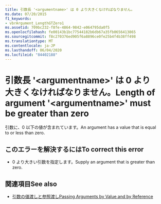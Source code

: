 ```yaml
---
title: 引数長 '<argumentname>' は 0 より大きくなければなりません。
ms.date: 07/20/2015
f1_keywords:
- vbrArgument_LengthGTZero1
ms.assetid: 709bc232-f8fe-4864-9842-e064795da0f5
ms.openlocfilehash: fe00143b1bc77544182b6db67a35fb0656413865
ms.sourcegitcommit: f8c270376ed905f6a8896ce0fe25b4f4b38ff498
ms.translationtype: MT
ms.contentlocale: ja-JP
ms.lasthandoff: 06/04/2020
ms.locfileid: "84402188"
---
```

# <a name="length-of-argument-argumentname-must-be-greater-than-zero"></a><span data-ttu-id="0d58b-102">引数長 '\<argumentname>' は 0 より大きくなければなりません。</span><span class="sxs-lookup"><span data-stu-id="0d58b-102">Length of argument '\<argumentname>' must be greater than zero</span></span>
<span data-ttu-id="0d58b-103">引数に、0 以下の値が含まれています。</span><span class="sxs-lookup"><span data-stu-id="0d58b-103">An argument has a value that is equal to or less than zero.</span></span>  
  
## <a name="to-correct-this-error"></a><span data-ttu-id="0d58b-104">このエラーを解決するには</span><span class="sxs-lookup"><span data-stu-id="0d58b-104">To correct this error</span></span>  
  
- <span data-ttu-id="0d58b-105">0 より大きい引数を指定します。</span><span class="sxs-lookup"><span data-stu-id="0d58b-105">Supply an argument that is greater than zero.</span></span>  
  
## <a name="see-also"></a><span data-ttu-id="0d58b-106">関連項目</span><span class="sxs-lookup"><span data-stu-id="0d58b-106">See also</span></span>

- [<span data-ttu-id="0d58b-107">引数の値渡しと参照渡し</span><span class="sxs-lookup"><span data-stu-id="0d58b-107">Passing Arguments by Value and by Reference</span></span>](../programming-guide/language-features/procedures/passing-arguments-by-value-and-by-reference.md)
